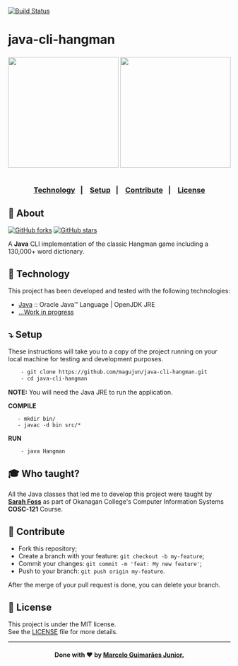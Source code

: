[![Build Status](https://app.travis-ci.com/magujun/java-cli-hangman.svg?branch=main)](https://app.travis-ci.com/magujun/java-cli-hangman)

# java-cli-hangman

<h3 align="center">
  <img width="250px" src="![Hangmans-noose](https://user-images.githubusercontent.com/75567460/159808230-642b70b0-6e74-4f1c-9c84-ca5c0d7f0666.png)">
  <img width="250px" src="![Java](https://user-images.githubusercontent.com/75567460/159807655-f2f39253-fc0c-4cb5-ad42-1da53caea14c.png)">
    <br><br>
    <p align="center">
      <a href="#-technology">Technology</a>&nbsp;&nbsp;&nbsp;|&nbsp;&nbsp;&nbsp;
      <a href="#-setup">Setup</a>&nbsp;&nbsp;&nbsp;|&nbsp;&nbsp;&nbsp;
      <a href="#-contribute">Contribute</a>&nbsp;&nbsp;&nbsp;|&nbsp;&nbsp;&nbsp;
      <a href="#-license">License</a>
  </p>
</h3>

## 🔖 About

[![GitHub forks](https://img.shields.io/github/forks/magujun/java-cli-hangman?style=social)](https://github.com/magujun/java-cli-hangman/network/members/)
[![GitHub stars](https://img.shields.io/github/stars/magujun/java-cli-hangman?style=social)](https://github.com/magujun/java-cli-hangman/stargazers/)

A <strong>Java</strong> CLI implementation of the classic Hangman game including a 130,000+ word dictionary.

## 🚀 Technology

This project has been developed and tested with the following technologies:

- [Java](https://www.java.com/en/) :: Oracle Java™ Language | OpenJDK JRE
- [...Work in progress](https://github.com/magujun/java-cli-hangman)

## ⤵ Setup

These instructions will take you to a copy of the project running on your local machine for testing and development purposes.

```bash
    - git clone https://github.com/magujun/java-cli-hangman.git
    - cd java-cli-hangman
```    

**NOTE:** You will need the Java JRE to run the application.
 
 **COMPILE**
 ```   
    - mkdir bin/
    - javac -d bin src/*
```

**RUN**
```
    - java Hangman
```

## 🎓 Who taught?

All the Java classes that led me to develop this project were taught by **[Sarah Foss](https://github.com/sarahfoss)** as part of Okanagan College's Computer Information Systems **COSC-121** Course.

## 🤔 Contribute

- Fork this repository;
- Create a branch with your feature: `git checkout -b my-feature`;
- Commit your changes: `git commit -m 'feat: My new feature'`;
- Push to your branch: `git push origin my-feature`.

After the merge of your pull request is done, you can delete your branch.

## 📝 License

This project is under the MIT license.<br/>
See the [LICENSE](LICENSE) file for more details.

---

<h4 align="center">
  Done with ❤ by <a href="https://www.linkedin.com/in/marcelo-guimaraes-junior/" target="_blank">Marcelo Guimarães Junior.</a><br/>
</h4>

